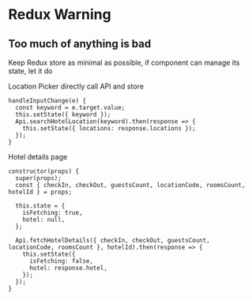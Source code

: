 # Redux Warning

## Too much of anything is bad

Keep Redux store as minimal as possible, if component can manage its state, let it do  
  
Location Picker directly call API and store 

```JS
handleInputChange(e) {
  const keyword = e.target.value;
  this.setState({ keyword });
  Api.searchHotelLocation(keyword).then(response => {
    this.setState({ locations: response.locations });
  });
}
```

Hotel details page

```JS
constructor(props) {
  super(props);
  const { checkIn, checkOut, guestsCount, locationCode, roomsCount, hotelId } = props;

  this.state = {
    isFetching: true,
    hotel: null,
  };

  Api.fetchHotelDetails({ checkIn, checkOut, guestsCount, locationCode, roomsCount }, hotelId).then(response => {
    this.setState({
      isFetching: false,
      hotel: response.hotel,
    });
  });
}
```